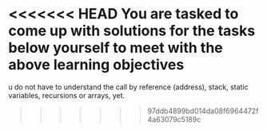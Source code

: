 <<<<<<< HEAD
You are tasked to come up with solutions for the tasks below yourself to meet with the above learning objectives
=======

u do not have to understand the call by reference (address), stack, static variables, recursions or arrays, yet.
>>>>>>> 97ddb4899bd014da08f6964472f4a63079c5189c
